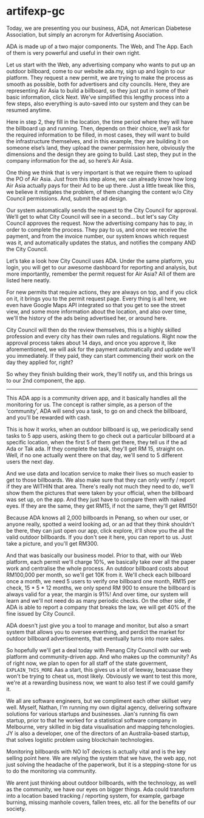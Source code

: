 # artifexp-gc

Today, we are presenting you our business, ADA, not American Diabetese Association, but simply an acronym for Advertising Asociation.

ADA is made up of a two major components. The Web, and The App. Each of them is very powerful and useful in their own right.

Let us start with the Web, any advertising company who wants to put up an outdoor billboard, come to our website ada.my, sign up and login to our platform.
They request a new permit, we are trying to make the process as smooth as possible, both for advertisers and city councils. Here, they are representing Air Asia to build a billboard, so they just put in some of their basic information, click Next. 
We've simplified this lengthy process into a few steps, also everything is auto-saved into our system and they can be resumed anytime. 

Here in step 2, they fill in the location, the time period where they will have the billboard up and running.
Then, depends on their choice, we’ll ask for the required information to be filled, in most cases, they will want to build the infrastructure themselves, and in this example, they are building it on someone else’s land, they upload the owner permission here, obviously the dimensions and the design they are going to build.
Last step, they put in the company information for the ad, so here’s Air Asia. 

One thing we think that is very important is that we require them to upload the PO of Air Asia. 
Just from this step alone, we can already know how long Air Asia actually pays for their Ad to be up there. 
Just a little tweak like this, we believe it mitigates the problem, of them changing the content w/o City Council permissions.
And, submit the ad design.

Our system automatically sends the request to the City Council for approval.
We’ll get to what City Council will see in a second... but let's say City Council approves the request. 
Now the advertising company has to pay, in order to complete the process.
They pay to us, and once we receive the payment, and from the invoice number, our system knows which request was it, and automatically updates the status, and notifies the company AND the City Council.

Let’s take a look how City Council uses ADA. Under the same platform, you login, you will get to our awesome dashboard for reporting and analysis, but more importantly, remember the permit request for Air Asia? All of them are listed here neatly.

For new permits that require actions, they are always on top, and if you click on it, it brings you to the permit request page. 
Every thing is all here, we even have Google Maps API integrated so that you get to see the street view, and some more information about the location, and also over time, we'll the history of the ads being advertised her, or around here.

City Council will then do the review themselves, this is a highly skilled profession and every city has their own rules and regulations. Right now the approval process takes about 14 days, and once you approve it, like aforementioned, we will ask for the payment automatically and update we'll you immediately.
If they paid, they can start commencing their work on the day they applied for, right?

So whey they finish building their work, they'll notify us, and this brings us to our 2nd component, the app.

---

This ADA app is a community driven app, and it basically handles all the monitoring for us. The concept is rather simple, as a person of the 'community', ADA will send you a task, to go on and check the billboard, and you'll be rewarded with cash.

This is how it works, when an outdoor billboard is up, we periodically send tasks to 5 app users, asking them to go check out a particular billboard at a specific location, when the first 5 of them get there, they tell us if the ad Ada or Tak ada. If they complete the task, they'll get RM 15, straight on. 
Well, if no one actually went there on that day, we'll send to 5 different users the next day.

And we use data and location service to make their lives so much easier to get to those billboards. We also make sure that they can only verify / report if they are WITHIN that area.
There's really not much they need to do, we'll show them the pictures that were taken by your official, when the billboard was set up, on the app. And they just have to compare them with naked eyes. If they are the same, they get RM15, if not the same, they'll get RM150!

Because ADA knows all 2,000 billboards in Penang, so when our user, or anyone really, spotted a weird looking ad, or an ad that they think shouldn't be there, they can just open our app, click explore, it'll show you the all the valid outdoor billboards. If you don't see it here, you can report to us. Just take a picture, and you'll get RM300.

And that was basically our business model.
Prior to that, with our Web platform, each permit we'll charge 10%, we basically take over all the paper work and centralise the whole process.
An outdoor billboard costs about RM100,000 per month, so we'll get 10K from it. 
We'll check each billboard once a month, we need 5 users to verify one billboard one month, RM15 per check, 15 * 5 * 12 months, we only spend RM 900 to ensure the billboard is always valid for a year, the margin is 91%! And over time, our system will learn and we'll not need do as many periodic checks.
On the other side, if ADA is able to report a company that breaks the law, we will get 40% of the fine issued by City Council.

ADA doesn't just give you a tool to manage and monitor, but also a smart system that allows you to oversee everthing, and perdict the market for outdoor billboard advertisements, that eventually turns into more sales.

So hopefully we'll get a deal today with Penang City Council with our web platform and community-driven app.
And who makes up the community? As of right now, we plan to open for all staff of the state goverment, `EXPLAIN_THIS_MORE` 
Aas a start, this gives us a lot of leeway, beacuase they won't be trying to cheat us, most likely. 
Obviously we want to test this more, we're at a rewarding business now, we want to also test if we could gamify it.

We all are software engineers, but we compliment each other skillset very well. Myself, Nathan, I'm running my own digital agency, delivering software solutions for various startups and businesses. Jian's running fis own startup, prior to that he worked for a statistical software company in Melbourne, very skilled in big data visualisation and mapping tehcnologies. JY is also a developer, one of the directors of an Australia-based startup, that solves logistic problem using blockchain technologies.

Monitoring billboards with NO IoT devices is actually vital and is the key selling point here. We are relying the system that we have, the web app, not just solving the headache of the paperwork, but it is a stepping-stone for us to do the monitoring via community.

We arent just thinking about outdoor billboards, with the technology, as well as the community, we have our eyes on bigger things.
Ada could transform into a location based tracking / reporting system, for example, garbage burning, missing manhole covers, fallen trees, etc. all for the benefits of our society.






